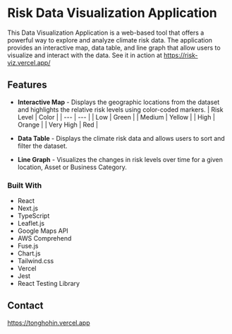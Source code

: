 # Risk Data Visualization Application

This Data Visualization Application is a web-based tool that offers a powerful way to explore and analyze climate risk data. The application provides an interactive map, data table, and line graph that allow users to visualize and interact with the data.
See it in action at https://risk-viz.vercel.app/

## Features

-   **Interactive Map** - Displays the geographic locations from the dataset and highlights the relative risk levels using color-coded markers.
    | Risk Level | Color |
    | --- | --- |
    | Low | Green |
    | Medium | Yellow |
    | High | Orange |
    | Very High | Red |

-   **Data Table** - Displays the climate risk data and allows users to sort and filter the dataset.
-   **Line Graph** - Visualizes the changes in risk levels over time for a given location, Asset or Business Category.

### Built With

-   React
-   Next.js
-   TypeScript
-   Leaflet.js
-   Google Maps API
-   AWS Comprehend
-   Fuse.js
-   Chart.js
-   Tailwind.css
-   Vercel
-   Jest
-   React Testing Library

## Contact

https://tonghohin.vercel.app
